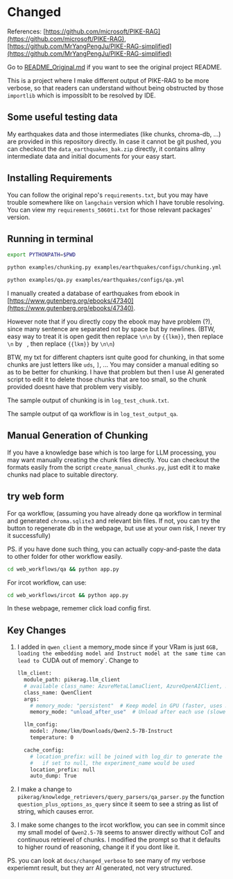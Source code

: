 # Changed

References: [https://github.com/microsoft/PIKE-RAG](https://github.com/microsoft/PIKE-RAG), [https://github.com/MrYangPengJu/PIKE-RAG-simplified](https://github.com/MrYangPengJu/PIKE-RAG-simplified)  

Go to [README_Original.md](README_Original.md) if you want to see the original project README.  

This is a project where I make different output of PIKE-RAG to be more verbose, so that readers can understand without being obstructed by those `importlib` which is impossiblt to be resolved by IDE.  


## Some useful testing data

My earthquakes data and those intermediates (like chunks, chroma-db, ...) are provided in this repository directly. In case it cannot be git pushed, you can checkout the `data_earthquakes_bak.zip` directly, it contains allmy intermediate data and initial documents for your easy start.  

## Installing Requirements

You can follow the original repo's `requirements.txt`, but you may have trouble somewhere like on `langchain` version which I have toruble resolving. You can view my `requirements_5060ti.txt` for those relevant packages' version.  

## Running in terminal

```bash
export PYTHONPATH=$PWD

python examples/chunking.py examples/earthquakes/configs/chunking.yml

python examples/qa.py examples/earthquakes/configs/qa.yml
```

I manually created a database of earthquakes from ebook in [https://www.gutenberg.org/ebooks/47340](https://www.gutenberg.org/ebooks/47340).  

However note that if you directly copy the ebook may have problem (?), since many sentence are separated not by space but by newlines. (BTW, easy way to treat it is open gedit then replace `\n\n` by `{{lkm}}`, then replace `\n` by ` `, then replace `{{lkm}}` by `\n\n`)  

BTW, my txt for different chapters isnt quite good for chunking, in that some chunks are just letters like `uds`, `]`, ... You may consider a manual editing so as to be better for chunking. I have that problem but then I use AI generated script to edit it to delete those chunks that are too small, so the chunk provided doesnt have that problem very visibly.  

The sample output of chunking is in `log_test_chunk.txt`.  

The sample output of qa workflow is in `log_test_output_qa`.  


## Manual Generation of Chunking

If you have a knowledge base which is too large for LLM processing, you may want manually creating the chunk files directly. You can checkout the formats easily from the script `create_manual_chunks.py`, just edit it to make chunks nad place to suitable directory.  

## try web form

For qa workflow, (assuming you have already done qa workflow in terminal and generated `chroma.sqlite3` and relevant bin files. If not, you can try the button to regenerate db in the webpage, but use at your own risk, I never try it successfully)  

PS. if you have done such thing, you can actually copy-and-paste the data to other folder for other workflow easily.  

```bash
cd web_workflows/qa && python app.py
```

For ircot workflow, can use:  

```bash
cd web_workflows/ircot && python app.py
```

In these webpage, rememer click load config first.  

## Key Changes

1. I added in `qwen_client` a memory_mode since if your VRam is just `6GB, loading the embedding model and Instruct model at the same time can lead to `CUDA out of memory`. Change to 

    ```bash
	llm_client:
	  module_path: pikerag.llm_client
	  # available class_name: AzureMetaLlamaClient, AzureOpenAIClient, HFMetaLlamaClient, QwenClient
	  class_name: QwenClient
	  args:
	    # memory_mode: "persistent"  # Keep model in GPU (faster, uses more memory)
	    memory_mode: "unload_after_use"  # Unload after each use (slower, saves memory)

	  llm_config:
	    model: /home/lkm/Downloads/Qwen2.5-7B-Instruct
	    temperature: 0

	  cache_config:
	    # location_prefix: will be joined with log_dir to generate the full path;
	    #   if set to null, the experiment_name would be used
	    location_prefix: null
	    auto_dump: True
    ```

2. I make a change to `pikerag/knowledge_retrievers/query_parsers/qa_parser.py` the function `question_plus_options_as_query` since it seem to see a string as list of string, which causes error.  

3. I make some changes to the ircot workflow, you can see in commit since my small model of `Qwen2.5-7B` seems to answer directly without CoT and continuous retrievel of chunks. I modified the prompt so that it defaults to higher round of reasoning, change it if you dont like it.  

PS. you can look at `docs/changed_verbose` to see many of my verbose experiemnt result, but they arr AI generated, not very structured.  
